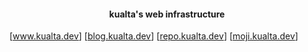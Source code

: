 <h4 align="center"> kualta's web infrastructure </h4> 

[<a href="https://www.kualta.dev">www.kualta.dev</a>]
[<a href="https://blog.kualta.dev">blog.kualta.dev</a>]
[<a href="https://repo.kualta.dev">repo.kualta.dev</a>]
[<a href="https://moji.kualta.dev">moji.kualta.dev</a>]
<!-- <a href="https://arts.kualta.dev">arts.kualta.dev</a> -->
<!-- <a href="https://vids.kualta.dev">vids.kualta.dev</a> -->